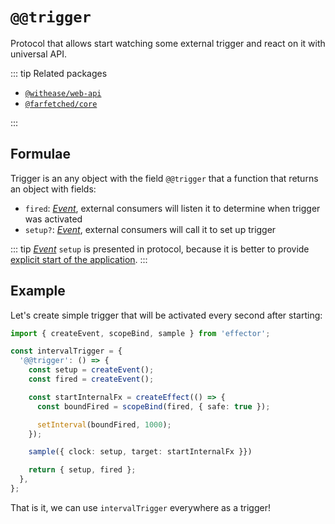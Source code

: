 # `@@trigger`

Protocol that allows start watching some external trigger and react on it with universal API.

::: tip Related packages

- [`@withease/web-api`](/web-api/)
- [`@farfetched/core`](https://farfetched.pages.dev)

:::

## Formulae

Trigger is an any object with the field `@@trigger` that a function that returns an object with fields:

- `fired`: [_Event_](https://effector.dev/docs/api/effector/event), external consumers will listen it to determine when trigger was activated
- `setup?`: [_Event_](https://effector.dev/docs/api/effector/event), external consumers will call it to set up trigger

::: tip
[_Event_](https://effector.dev/docs/api/effector/event) `setup` is presented in protocol, because it is better to provide [explicit start of the application](/magazine/explicit_start).
:::

## Example

Let's create simple trigger that will be activated every second after starting:

```ts
import { createEvent, scopeBind, sample } from 'effector';

const intervalTrigger = {
  '@@trigger': () => {
    const setup = createEvent();
    const fired = createEvent();

    const startInternalFx = createEffect(() => {
      const boundFired = scopeBind(fired, { safe: true });

      setInterval(boundFired, 1000);
    });

    sample({ clock: setup, target: startInternalFx }})

    return { setup, fired };
  },
};
```

That is it, we can use `intervalTrigger` everywhere as a trigger!
